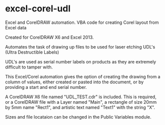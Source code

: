 # excel-corel-udl
Excel and CorelDRAW automation. VBA code for creating Corel layout from Excel data

Created for CorelDRAW X6 and Excel 2013.

Automates the task of drawing up files to be used for laser etching UDL's (Ultra Destructible Labels)

UDL's are used as serial number labels on products as they are extremely difficult to tamper with.

This Excel/Corel automation gives the option of creating the drawing from a column of values, either created or pasted into the document, or by providing a start and end serial number.

A CorelDRAW X6 file named "UDL_TEST.cdr" is included. This is required, or a CorelDRAW file with a Layer named "Main", a rectangle of size 20mm by 5mm name "Rect1", and artistic text named "Text1" with the string "X".

Sizes and file locataion can be changed in the Public Variables module.
